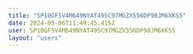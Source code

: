 ```yaml
---
title: "SP10GF5V4M649NYAT49SC97MGZX556DP98JM6XKS5"
date: 2024-05-06T11:49:45.415Z
user: SP10GF5V4M649NYAT49SC97MGZX556DP98JM6XKS5
layout: "users"
---
```

    